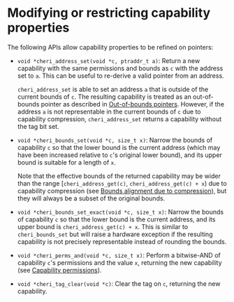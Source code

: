 # Modifying or restricting capability properties

The following APIs allow capability properties to be refined on pointers:

* `void *cheri_address_set(void *c, ptraddr_t a)`: Return a new capability with the same permissions and bounds as `c` with the address set to `a`.
This can be useful to re-derive a valid pointer from an address.

  `cheri_address_set` is able to set an address `a` that is
  outside of the current bounds of `c`.  The resulting capability
  is treated as an out-of-bounds pointer as described in [Out-of-bounds
  pointers](../impact/out-of-bounds-pointers.html).
  However, if the address `a` is not representable in the current
  bounds of `c` due to capability compression,
  `cheri_address_set` returns a capability without the tag bit set.

<!--
  %  This macro wraps the compiler built-in
  %  `__builtin_cheri_address_set`.
-->

* `void *cheri_bounds_set(void *c, size_t x)`: Narrow the bounds of capability
  `c` so that the lower bound is the current address (which may
  have been increased relative to `c`'s original lower bound), and its
  upper bound is suitable for a length of `x`.

  Note that the effective bounds of the returned capability may be
  wider than the range [`cheri_address_get(c)`,
  `cheri_address_get(c) + x`) due to capability compression (see
  [Bounds alignment due to
  compression](../apis/bounds-alignment-due-to-compression.html)),
  but they will always be a subset of
  the original bounds. <!--% of `c`.-->

* `void *cheri_bounds_set_exact(void *c, size_t x)`: Narrow the bounds of capability
  `c` so that the lower bound is the current address, and its
  upper bound is `cheri_address_get(c) + x`.
  This is similar to `cheri_bounds_set` but will raise a hardware exception if the resulting capability is not precisely representable instead of rounding the bounds.

<!--
\nwfnote{No mention of cheri\_bounds\_set\_exact?}
-->

* `void *cheri_perms_and(void *c, size_t x)`: Perform a bitwise-AND of capability
  `c`'s permissions and the value `x`, returning the new
  capability (see [Capability permissions](capability-permissions.html)).

<!--
  %  This macro wraps the compiler built-in
  %  `__builtin_cheri_perms_and`.
-->

* `void *cheri_tag_clear(void *c)`: Clear the tag on `c`, returning the
  new capability.

<!--
  % \note{Are the references to the `__builtin_` forms useful?  Do we
  % want to encourage their use or the `cheric.h` macros?}{nwf}
-->
